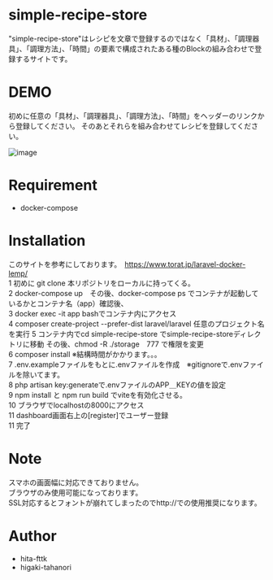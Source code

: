 # simple-recipe-store

"simple-recipe-store"はレシピを文章で登録するのではなく「具材」、「調理器具」、「調理方法」、「時間」の要素で構成されたある種のBlockの組み合わせで登録するサイトです。

# DEMO

初めに任意の「具材」、「調理器具」、「調理方法」、「時間」をヘッダーのリンクから登録してください。
そのあとそれらを組み合わせてレシピを登録してください。

![image](https://github.com/hita-fttk/express_tutorial/assets/78365187/16a1bb05-c85b-4fb5-b1b6-d4ae0b49ef7e)

# Requirement

* docker-compose
  
# Installation
このサイトを参考にしております。　https://www.torat.jp/laravel-docker-lemp/  
1 初めに git clone 本リポジトリをローカルに持ってくる。  
2 docker-compose up　その後、docker-compose ps でコンテナが起動しているかとコンテナ名（app）確認後、  
3 docker exec -it app bashでコンテナ内にアクセス  
4 composer create-project --prefer-dist laravel/laravel 任意のプロジェクト名を実行
5 コンテナ内でcd simple-recipe-store でsimple-recipe-storeディレクトリに移動 その後、chmod -R ./storage　777 で権限を変更  
6 composer install ※結構時間がかかります。。。  
7 .env.exampleファイルをもとに.envファイルを作成　※gitignoreで.envファイルを除いてます。  
8 php artisan key:generateで.envファイルのAPP＿KEYの値を設定  
9 npm install と npm run build でviteを有効化させる。  
10 ブラウザでlocalhostの8000にアクセス  
11 dashboard画面右上の[register]でユーザー登録  
11 完了  

# Note

スマホの画面幅に対応できておりません。  
ブラウザのみ使用可能になっております。  
SSL対応するとフォントが崩れてしまったのでhttp://での使用推奨になります。

# Author

* hita-fttk
* higaki-tahanori
